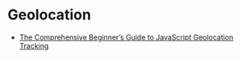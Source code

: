 # Geolocation

- [The Comprehensive Beginner’s Guide to JavaScript Geolocation Tracking](https://hackernoon.com/the-comprehensive-beginners-guide-to-javascript-geolocation-tracking-11f7a1bba400)
